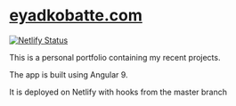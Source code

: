 # [eyadkobatte.com](https://eyadkobatte.com)

[![Netlify Status](https://api.netlify.com/api/v1/badges/e8ed8438-a32d-4c07-83f9-aeb2547f8c10/deploy-status)](https://app.netlify.com/sites/hungry-ptolemy-54d13a/deploys)

This is a personal portfolio containing my recent projects.

The app is built using Angular 9.

It is deployed on Netlify with hooks from the master branch
